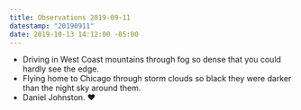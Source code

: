 ```yaml
---
title: Observations 2019-09-11
datestamp: "20190911"
date: 2019-10-13 14:12:00 -05:00
---
```


- Driving in West Coast mountains through fog so dense that you could hardly see the edge.
- Flying home to Chicago through storm clouds so black they were darker than the night sky around them.
- Daniel Johnston. ♥
